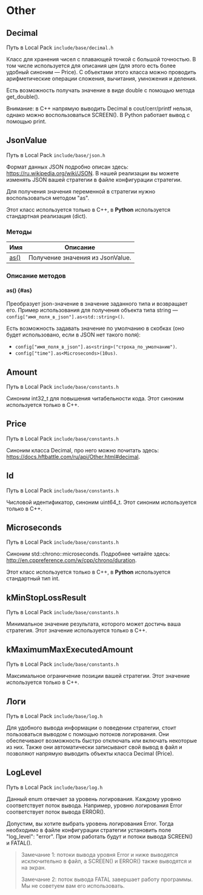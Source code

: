# Other

## Decimal

Путь в Local Pack `include/base/decimal.h`

Класс для хранения чисел с плавающей точкой с большой точностью.
В том числе используется для описания цен (для этого есть более удобный синоним — Price).
С объектами этого класса можно проводить арифметические операции сложения, вычитания, умножения и деления.

Есть возможность получать значение в виде double с помощью метода get_double().

Внимание: в С++ напрямую выводить Decimal в cout/cerr/printf нельзя, однако можно воспользоваться SCREEN().
В Python работает вывод с помощью print.

## JsonValue

Путь в Local Pack `include/base/json.h`

Формат данных JSON подробно описан здесь: <https://ru.wikipedia.org/wiki/JSON>.
В нашей реализации вы можете изменять JSON вашей стратегии в файле конфигурации стратегии.

Для получения значения переменной в стратегии нужно воспользоваться методом "as".

Этот класс используется только в C++, в **Python** используется стандартная реализация (dict).

### Методы

| Имя | Описание |
| --- | --- |
| [as()](#as) | Получение значения из JsonValue. |

### Описание методов

#### as() {#as}

Преобразует json-значение в значение заданного типа и возвращает его.
Пример использования для получения объекта типа string — `config["имя_поля_в_json"].as<std::string>()`.

Есть возможность задавать значение по умолчанию в скобках (оно будет использовано, если в JSON нет такого поля):

- `config["имя_поля_в_json"].as<string>("строка_по_умолчанию")`.
- `config["time"].as<Microseconds>(10us)`.

## Amount

Путь в Local Pack `include/base/constants.h`

Синоним int32_t для повышения читабельности кода.
Этот синоним используется только в C++.

## Price

Путь в Local Pack `include/base/constants.h`

Синоним класса Decimal, про него можно почитать здесь: <https://docs.hftbattle.com/ru/api/Other.html#decimal>.

## Id

Путь в Local Pack `include/base/constants.h`

Числовой идентификатор, синоним uint64_t.
Этот синоним используется только в C++.

## Microseconds

Путь в Local Pack `include/base/constants.h`

Синоним std::chrono::microseconds.
Подробнее читайте здесь: <http://en.cppreference.com/w/cpp/chrono/duration>.

Этот класс используется только в C++, в **Python** используется стандартный тип int.

## kMinStopLossResult

Путь в Local Pack `include/base/constants.h`

Минимальное значение результата, которого может достичь ваша стратегия.
Этот значение используется только в C++.

## kMaximumMaxExecutedAmount

Путь в Local Pack `include/base/constants.h`

Максимальное ограничение позиции вашей стратегии.
Этот значение используется только в C++.

## Логи

Путь в Local Pack `include/base/log.h`

Для удобного вывода информации о поведении стратегии, стоит пользоваться выводом с помощью потоков логирования.
Они обеспечивают возможность быстро отключать или включать некоторые из них.
Также они автоматически записывают свой вывод в файл и позволяют напрямую выводить объекты класса Decimal (Price).

## LogLevel

Путь в Local Pack `include/base/log.h`

Данный enum отвечает за уровень логирования.
Каждому уровню соответствует поток вывода.
Например, уровню логирования Error соответствует поток вывода ERROR().

Допустим, вы хотите выбрать уровень логирования Error.
Тогда необходимо в файле конфигурации стратегии установить поле "log_level": "error".
При этом работать будут и потоки вывода SCREEN() и FATAL().

> Замечание 1: потоки вывода уровня Error и ниже выводятся исключительно в файл, а SCREEN() и ERROR() также выводятся и на экран.
>
> Замечание 2: поток вывода FATAL завершает работу программы.
> Мы не советуем вам его использовать.
